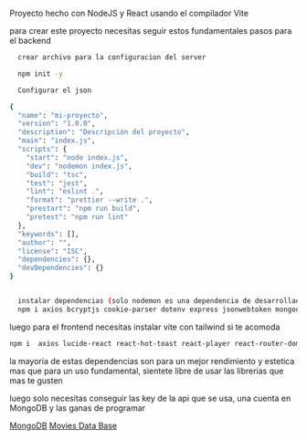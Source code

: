 Proyecto hecho con NodeJS y React usando el compilador Vite

para crear este proyecto necesitas seguir estos fundamentales pasos para el backend

```bash
  crear archivo para la configuracion del server

  npm init -y

  Configurar el json

{
  "name": "mi-proyecto",
  "version": "1.0.0",
  "description": "Descripción del proyecto",
  "main": "index.js",
  "scripts": {
    "start": "node index.js",
    "dev": "nodemon index.js",
    "build": "tsc",
    "test": "jest",
    "lint": "eslint .",
    "format": "prettier --write .",
    "prestart": "npm run build",
    "pretest": "npm run lint"
  },
  "keywords": [],
  "author": "",
  "license": "ISC",
  "dependencies": {},
  "devDependencies": {}
}


  instalar dependencias (solo nodemon es una dependencia de desarrollador)
  npm i axios bcryptjs cookie-parser dotenv express jsonwebtoken mongoose nodemon

```

luego para el frontend necesitas instalar vite con tailwind si te acomoda

```bash
npm i  axios lucide-react react-hot-toast react-player react-router-dom tailwind-scrollbar-hide use-debounce zustand
```

la mayoria de estas dependencias son para un mejor rendimiento y estetica mas que para un uso fundamental, sientete libre de usar las librerias que mas te gusten 

luego solo necesitas conseguir las key de la api que se usa, una cuenta en MongoDB y las ganas de programar

  [MongoDB](https://www.mongodb.com/es/lp/cloud/atlas/try4?utm_source=google&utm_campaign=search_gs_pl_evergreen_atlas_core_prosp-brand_gic-null_amers-cl_ps-all_desktop_es-la_lead&utm_term=mongodb&utm_medium=cpc_paid_search&utm_ad=e&utm_ad_campaign_id=20751878828&adgroup=156970816922&cq_cmp=20751878828&gad_source=1&gclid=EAIaIQobChMIyKqzhpKIjAMVZGlIAB1P0xR2EAAYASAAEgK3dfD_BwE)
  [Movies Data Base ](https://www.themoviedb.org/?language=es)




